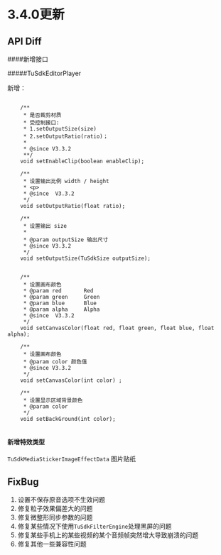 # 3.4.0更新

## API Diff

####新增接口

#####TuSdkEditorPlayer

新增：

```

    /**
     * 是否裁剪材质
     * 受控制接口:
     * 1.setOutputSize(size)
     * 2.setOutputRatio(ratio)；
     *
     * @since V3.3.2
     **/
    void setEnableClip(boolean enableClip);

    /**
     * 设置输出比例 width / height
     * <p>
     * @since  V3.3.2
     */
    void setOutputRatio(float ratio);

    /**
     * 设置输出 size
     *
     * @param outputSize 输出尺寸
     * @since V3.3.2
     */
    void setOutputSize(TuSdkSize outputSize);


    /**
     * 设置画布颜色
     * @param red       Red
     * @param green     Green
     * @param blue      Blue
     * @param alpha     Alpha
     * @since  V3.3.2
     */
    void setCanvasColor(float red, float green, float blue, float alpha);

    /**
     * 设置画布颜色
     * @param color 颜色值
     * @since V3.3.2
     */
    void setCanvasColor(int color) ;

    /**
     * 设置显示区域背景颜色
     * @param color
     */
    void setBackGround(int color);


```

#### 新增特效类型

`TuSdkMediaStickerImageEffectData` 图片贴纸



## FixBug

1. 设置不保存原音选项不生效问题
2. 修复粒子效果偏差大的问题
3. 修复微整形同步参数的问题
4. 修复某些情况下使用`TuSdkFilterEngine`处理黑屏的问题
5. 修复某些手机上的某些视频的某个音频帧突然增大导致崩溃的问题
6. 修复其他一些兼容性问题 